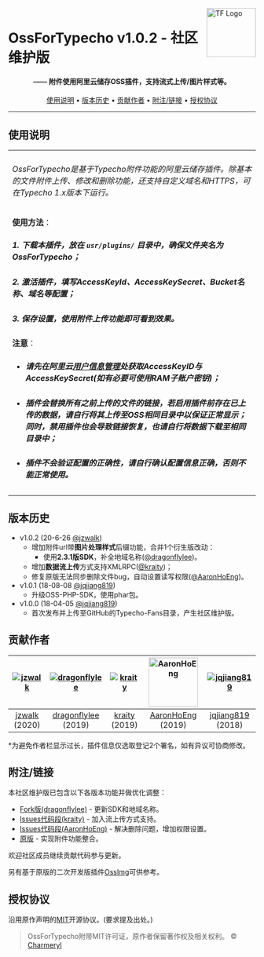 <a href="https://typecho-fans.github.io">
    <img src="https://typecho-fans.github.io/text-logo.svg" alt="TF Logo" title="Typecho Fans开源作品社区" align="right" height="100" />
</a>

OssForTypecho v1.0.2 - 社区维护版
======================
<h4 align="center">—— 附件使用阿里云储存OSS插件，支持流式上传/图片样式等。</h4>

<p align="center">
  <a href="#使用说明">使用说明</a> •
  <a href="#版本历史">版本历史</a> •
  <a href="#贡献作者">贡献作者</a> •
  <a href="#附注链接">附注/链接</a> •
  <a href="#授权协议">授权协议</a>
</p>

---

## 使用说明

<table>
<tr>
<td>

###### OssForTypecho是基于Typecho附件功能的阿里云储存插件。除基本的文件附件上传、修改和删除功能，还支持自定义域名和HTTPS，可在Typecho 1.x版本下运行。

**使用方法**：
##### 1. 下载本插件，放在 `usr/plugins/` 目录中，确保文件夹名为 OssForTypecho；
##### 2. 激活插件，填写AccessKeyId、AccessKeySecret、Bucket名称、域名等配置；
##### 3. 保存设置，使用附件上传功能即可看到效果。

**注意**：
* ##### 请先在阿里云[用户信息管理](https://usercenter.console.aliyun.com/#/manage/ak)处获取AccessKeyID与AccessKeySecret(如有必要可使用RAM子账户密钥)；
* ##### 插件会替换所有之前上传的文件的链接，若启用插件前存在已上传的数据，请自行将其上传至OSS相同目录中以保证正常显示；同时，禁用插件也会导致链接恢复，也请自行将数据下载至相同目录中；
* ##### 插件不会验证配置的正确性，请自行确认配置信息正确，否则不能正常使用。

</td>
</tr>
</table>

## 版本历史

 * v1.0.2 (20-6-26 [@jzwalk](https://github.com/jzwalk))
   * 增加附件url带**图片处理样式**后缀功能，合并1个衍生版改动：
     * 使用**2.3.1版SDK**，补全地域名称([@dragonflylee](https://github.com/dragonflylee))。
   * 增加**数据流上传**方式支持XMLRPC([@kraity](https://github.com/kraity))；
   * 修复原版无法同步删除文件bug，自动设置读写权限([@AaronHoEng](https://github.com/AaronHoEng))。
 * v1.0.1 (18-08-08 [@jqjiang819](https://github.com/jqjiang819))
   * 升级OSS-PHP-SDK，使用phar包。
 * v1.0.0 (18-04-05 [@jqjiang819](https://github.com/jqjiang819))
   * 首次发布并上传至GitHub的Typecho-Fans目录，产生社区维护版。

## 贡献作者

[![jzwalk](https://avatars1.githubusercontent.com/u/252331?v=3&s=100)](https://github.com/jzwalk) | [![dragonflylee](https://avatars1.githubusercontent.com/u/6219280?v=3&s=100)](https://github.com/dragonflylee) | [![kraity](https://avatars1.githubusercontent.com/u/29883656?v=3&s=100)](https://github.com/kraity) | [<img src="https://avatars1.githubusercontent.com/u/29192241?v=3" alt="AaronHoEng" height="100" />](https://github.com/AaronHoEng) | [![jqjiang819](https://avatars1.githubusercontent.com/u/9775943?v=3&s=100)](https://github.com/jqjiang819)
:---:|:---:|:---:|:---:|:---:
[jzwalk](https://github.com/jzwalk) (2020) | [dragonflylee](https://github.com/dragonflylee) (2019) | [kraity](https://github.com/kraity) (2019) | [AaronHoEng](https://github.com/AaronHoEng) (2019) | [jqjiang819](https://github.com/jqjiang819) (2018)

*为避免作者栏显示过长，插件信息仅选取登记2个署名，如有异议可协商修改。

## 附注/链接

本社区维护版已包含以下各版本功能并做优化调整：

* [Fork版(dragonflylee)](https://github.com/dragonflylee/typecho-plugin-ossfile) - 更新SDK和地域名称。
* [Issues代码段(kraity)](https://github.com/jqjiang819/typecho-plugin-ossfile/issues/6) - 加入流上传方式支持。
* [Issues代码段(AaronHoEng)](https://github.com/jqjiang819/typecho-plugin-ossfile/issues/3) - 解决删除问题，增加权限设置。
* [原版](https://github.com/jqjiang819/typecho-plugin-ossfile) - 实现附件功能整合。

欢迎社区成员继续贡献代码参与更新。

另有基于原版的二次开发版插件[OssImg](https://github.com/v03413/Typecho_Plugins/tree/master/OssImg)可供参考。

## 授权协议

沿用原作声明的[MIT](https://github.com/jqjiang819/typecho-plugin-ossfile/blob/master/LICENSE)开源协议。(要求提及出处。)

> OssForTypecho附带MIT许可证，原作者保留著作权及相关权利。 © [Charmeryl](https://github.com/jqjiang819)